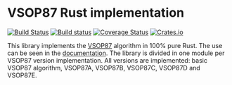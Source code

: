 # VSOP87 Rust implementation #
[![Build Status](https://travis-ci.org/Razican/vsop87-rs.svg?branch=master)](https://travis-ci.org/Razican/vsop87-rs)
[![Build status](https://ci.appveyor.com/api/projects/status/g028p4t0ekvcypu3?svg=true)](https://ci.appveyor.com/project/Razican/vsop87-rs)
[![Coverage Status](https://coveralls.io/repos/Razican/vsop87-rs/badge.svg?branch=develop&service=github)](https://coveralls.io/github/Razican/vsop87-rs?branch=master)
[![Crates.io](https://meritbadge.herokuapp.com/vsop87)](https://crates.io/crates/vsop87)

This library implements the
[VSOP87](https://en.wikipedia.org/wiki/VSOP_%28planets%29) algorithm in 100%
pure Rust. The use can be seen in the
[documentation](http://razican.github.io/vsop87-rs). The library is divided in
one module per VSOP87 version implementation. All versions are implemented:
basic VSOP87 algorithm, VSOP87A, VSOP87B, VSOP87C, VSOP87D and VSOP87E.
